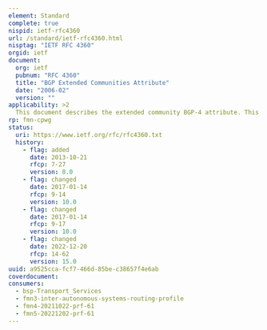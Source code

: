 ```yaml
---
element: Standard
complete: true
nispid: ietf-rfc4360
url: /standard/ietf-rfc4360.html
nisptag: "IETF RFC 4360"
orgid: ietf
document:
  org: ietf
  pubnum: "RFC 4360"
  title: "BGP Extended Communities Attribute"
  date: "2006-02"
  version: ""
applicability: >2
  This document describes the extended community BGP-4 attribute. This attribute provides a mechanism for labeling information carried in BGP-4. These labels can be used to control the distribution of this information, or for other applications.
rp: fmn-cpwg
status:
  uri: https://www.ietf.org/rfc/rfc4360.txt
  history: 
    - flag: added
      date: 2013-10-21
      rfcp: 7-27
      version: 8.0
    - flag: changed
      date: 2017-01-14
      rfcp: 9-14
      version: 10.0
    - flag: changed
      date: 2017-01-14
      rfcp: 9-17
      version: 10.0
    - flag: changed
      date: 2022-12-20
      rfcp: 14-62
      version: 15.0
uuid: a9525cca-fcf7-466d-85be-c38657f4e6ab
coverdocument:
consumers:
  - bsp-Transport_Services
  - fmn3-inter-autonomous-systems-routing-profile
  - fmn4-20211022-prf-61
  - fmn5-20221202-prf-61
---
```


